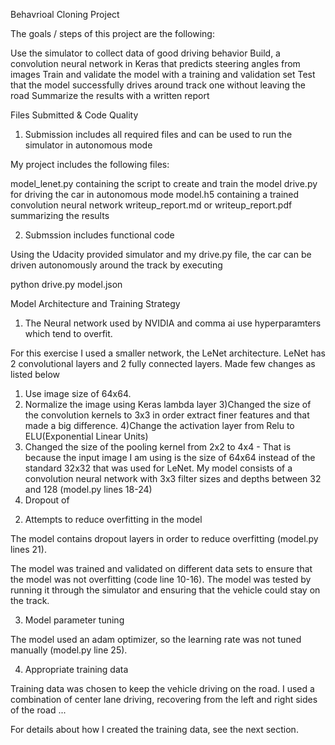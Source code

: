 Behavrioal Cloning Project

The goals / steps of this project are the following:

Use the simulator to collect data of good driving behavior
Build, a convolution neural network in Keras that predicts steering angles from images
Train and validate the model with a training and validation set
Test that the model successfully drives around track one without leaving the road
Summarize the results with a written report

Files Submitted & Code Quality

1. Submission includes all required files and can be used to run the simulator in autonomous mode

My project includes the following files:

model_lenet.py containing the script to create and train the model
drive.py for driving the car in autonomous mode
model.h5 containing a trained convolution neural network
writeup_report.md or writeup_report.pdf summarizing the results

2. Submssion includes functional code

Using the Udacity provided simulator and my drive.py file, the car can be driven autonomously around the track by executing

python drive.py model.json

Model Architecture and Training Strategy

1. The Neural network used by NVIDIA and comma ai use hyperparamters which tend to overfit.

For this exercise I used a smaller network, the LeNet architecture. 
LeNet has 2 convolutional layers and 2 fully connected layers. 
Made few changes as listed below
1) Use image size of 64x64.
2) Normalize the image using Keras lambda layer
3)Changed the size of the convolution kernels to 3x3 in order extract finer features and that made a big difference.
4)Change the activation layer from Relu to ELU(Exponential Linear Units)
5) Changed the size of the pooling kernel from 2x2 to 4x4 - That is because the input image I am using is the size of 64x64 
instead of the standard 32x32 that was used for LeNet.
My model consists of a convolution neural network with 3x3 filter sizes and depths between 32 and 128 (model.py lines 18-24)
6) Dropout of 


2. Attempts to reduce overfitting in the model

The model contains dropout layers in order to reduce overfitting (model.py lines 21).

The model was trained and validated on different data sets to ensure that the model was not overfitting (code line 10-16). The model was tested by running it through the simulator and ensuring that the vehicle could stay on the track.

3. Model parameter tuning

The model used an adam optimizer, so the learning rate was not tuned manually (model.py line 25).

4. Appropriate training data

Training data was chosen to keep the vehicle driving on the road. I used a combination of center lane driving, recovering from the left and right sides of the road ...

For details about how I created the training data, see the next section.



